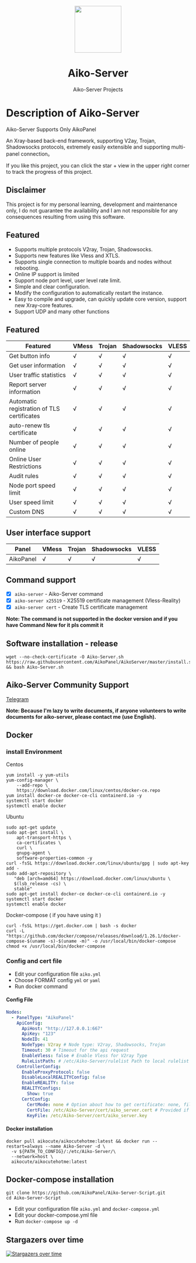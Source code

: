 <p align="center"><img src="https://avatars.githubusercontent.com/u/91626055?v=4" width="128" /></p>

<div align="center">

# Aiko-Server

Aiko-Server Projects

</div>

# Description of Aiko-Server

Aiko-Server Supports Only AikoPanel

An Xray-based back-end framework, supporting V2ay, Trojan, Shadowsocks protocols, extremely easily extensible and supporting multi-panel connection。

If you like this project, you can click the star + view in the upper right corner to track the progress of this project.

## Disclaimer

This project is for my personal learning, development and maintenance only, I do not guarantee the availability and I am not responsible for any consequences resulting from using this software.

## Featured

- Supports multiple protocols V2ray, Trojan, Shadowsocks.
- Supports new features like Vless and XTLS.
- Supports single connection to multiple boards and nodes without rebooting.
- Online IP support is limited
- Support node port level, user level rate limit.
- Simple and clear configuration.
- Modify the configuration to automatically restart the instance.
- Easy to compile and upgrade, can quickly update core version, support new Xray-core features.
- Support UDP and many other functions

## Featured

| Featured                                   | VMess | Trojan | Shadowsocks | VLESS |
| ------------------------------------------ | ----- | ------ | ----------- | ----- |
| Get button info                            | √     | √      | √           | √     |
| Get user information                       | √     | √      | √           | √     |
| User traffic statistics                    | √     | √      | √           | √     |
| Report server information                  | √     | √      | √           | √     |
| Automatic registration of TLS certificates | √     | √      | √           | √     |
| auto-renew tls certificate                 | √     | √      | √           | √     |
| Number of people online                    | √     | √      | √           | √     |
| Online User Restrictions                   | √     | √      | √           | √     |
| Audit rules                                | √     | √      | √           | √     |
| Node port speed limit                      | √     | √      | √           | √     |
| User speed limit                           | √     | √      | √           | √     |
| Custom DNS                                 | √     | √      | √           | √     |

## User interface support

| Panel                                                  | VMess | Trojan | Shadowsocks | VLESS  |
| ------------------------------------------------------ | ----- | ------ | ----------- | ------ |
| AikoPanel                                              | √     | √      | √           | √      |


## Command support

- [x] `aiko-server` - Aiko-Server command
- [x] `aiko-server x25519` - X25519 certificate management (Vless-Reality)
- [x] `aiko-server cert` - Create TLS certificate management

**Note: The command is not supported in the docker version and if you have Command New for it pls commit it**

## Software installation - release

```
wget --no-check-certificate -O Aiko-Server.sh https://raw.githubusercontent.com/AikoPanel/AikoServer/master/install.sh && bash Aiko-Server.sh
```

## Aiko-Server Community Support

[Telegram](https://t.me/AikoPanel)

**Note: Because I'm lazy to write documents, if anyone volunteers to write documents for aiko-server, please contact me (use English).**

## Docker

### install Environment

Centos

```centos
yum install -y yum-utils
yum-config-manager \
    --add-repo \
    https://download.docker.com/linux/centos/docker-ce.repo
yum install docker-ce docker-ce-cli containerd.io -y
systemctl start docker
systemctl enable docker
```

Ubuntu

```ubuntu
sudo apt-get update
sudo apt-get install \
    apt-transport-https \
    ca-certificates \
    curl \
    gnupg-agent \
    software-properties-common -y
curl -fsSL https://download.docker.com/linux/ubuntu/gpg | sudo apt-key add -
sudo add-apt-repository \
   "deb [arch=amd64] https://download.docker.com/linux/ubuntu \
   $(lsb_release -cs) \
   stable"
sudo apt-get install docker-ce docker-ce-cli containerd.io -y
systemctl start docker
systemctl enable docker
```

Docker-compose ( if you have using it )

```docker-compose
curl -fsSL https://get.docker.com | bash -s docker
curl -L "https://github.com/docker/compose/releases/download/1.26.1/docker-compose-$(uname -s)-$(uname -m)" -o /usr/local/bin/docker-compose
chmod +x /usr/local/bin/docker-compose
```

### Config and cert file

- Edit your configuration file `aiko.yml`
- Choose FORMAT config `yml` or `yaml`
- Run docker command

#### Config File 
```yaml
Nodes:
  - PanelType: "AikoPanel"
    ApiConfig:
      ApiHost: "http://127.0.0.1:667"
      ApiKey: "123"
      NodeID: 41
      NodeType: V2ray # Node type: V2ray, Shadowsocks, Trojan
      Timeout: 30 # Timeout for the api request
      EnableVless: false # Enable Vless for V2ray Type
      RuleListPath: # /etc/Aiko-Server/rulelist Path to local rulelist file
    ControllerConfig:
      EnableProxyProtocol: false
      DisableLocalREALITYConfig: false
      EnableREALITY: false
      REALITYConfigs:
        Show: true
      CertConfig:
        CertMode: none # Option about how to get certificate: none, file
        CertFile: /etc/Aiko-Server/cert/aiko_server.cert # Provided if the CertMode is file
        KeyFile: /etc/Aiko-Server/cert/aiko_server.key
```

#### Docker installation
```
docker pull aikocute/aikocutehotme:latest && docker run --restart=always --name Aiko-Server -d \
  -v ${PATH_TO_CONFIG}/:/etc/Aiko-Server/\
  --network=host \
  aikocute/aikocutehotme:latest
```

## Docker-compose installation

```
git clone https://github.com/AikoPanel/Aiko-Server-Script.git
cd Aiko-Server-Script
```

- Edit your configuration file `aiko.yml` and `docker-compose.yml`
- Edit your docker-compose.yml file
- Run `docker-compose up -d`

## Stargazers over time

[![Stargazers over time](https://starchart.cc/AikoPanel/AikoServer.svg)](https://starchart.cc/AikoPanel/AikoServer)
